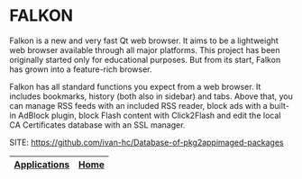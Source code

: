 # FALKON

 Falkon is a new and very fast Qt web browser. It aims to be a lightweight web browser available through all major platforms. This project has been originally started only for educational purposes. But from its start, Falkon has grown into a feature-rich browser.

 Falkon has all standard functions you expect from a web browser. It includes bookmarks, history (both also in sidebar) and tabs. Above that, you can manage RSS feeds with an included RSS reader, block ads with a built-in AdBlock plugin, block Flash content with Click2Flash and edit the local CA Certificates database with an SSL manager.

 SITE: https://github.com/ivan-hc/Database-of-pkg2appimaged-packages

 | [Applications](https://portable-linux-apps.github.io/apps.html) | [Home](https://portable-linux-apps.github.io)
 | --- | --- |
